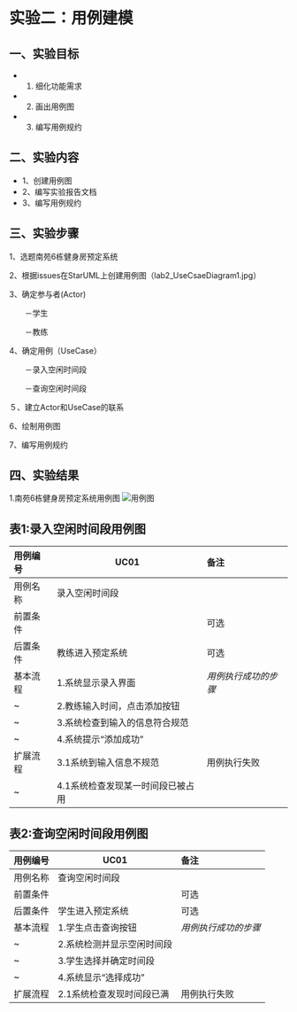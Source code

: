 # 实验二：用例建模

## 一、实验目标

-   1. 细化功能需求 
-   2. 画出用例图 
-   3. 编写用例规约
   
## 二、实验内容
   
-   1、创建用例图 
-   2、编写实验报告文档 
-   3、编写用例规约
   
## 三、实验步骤

   1、选题南苑6栋健身房预定系统

   2、根据issues在StarUML上创建用例图（lab2_UseCsaeDiagram1.jpg）

   3、确定参与者(Actor)

 　　－学生

 　　－教练

   4、确定用例（UseCase）

 　　－录入空闲时间段

 　　－查询空闲时间段

  ５、建立Actor和UseCase的联系

  6、绘制用例图

  7、编写用例规约

## 四、实验结果

1.南苑6栋健身房预定系统用例图
![用例图](./lab2_UseCsaeDiagram1.jpg)


## 表1:录入空闲时间段用例图

 | 用例编号 | UC01                            | 备注                 |
 | :------- | ------------------------------- | :------------------- |
 | 用例名称 | 录入空闲时间段                  |                      |
 | 前置条件 |         | 可选                 |
 | 后置条件 | 教练进入预定系统            | 可选                 |
 | 基本流程 | 1.系统显示录入界面    | *用例执行成功的步骤* |
 | ~        | 2.教练输入时间，点击添加按钮        |                      |
 | ~        | 3.系统检查到输入的信息符合规范        |                      |
 | ~        | 4.系统提示“添加成功”        |                      |
 | 扩展流程 | 3.1系统到输入信息不规范 | 用例执行失败         |
 | ~        | 4.1系统检查发现某一时间段已被占用        |                      |

## 表2:查询空闲时间段用例图

 | 用例编号 | UC01                            | 备注                 |
 | :------- | ------------------------------- | :------------------- |
 | 用例名称 | 查询空闲时间段                  |                      |
 | 前置条件 |         | 可选                 |
 | 后置条件 | 学生进入预定系统            | 可选                 |
 | 基本流程 | 1.学生点击查询按钮    | *用例执行成功的步骤* |
 | ~        | 2.系统检测并显示空闲时间段        |                      |
 | ~        | 3.学生选择并确定时间段        |                      |
 | ~        | 4.系统显示“选择成功”        |                      |
 | 扩展流程 | 2.1系统检查发现时间段已满 | 用例执行失败         |
